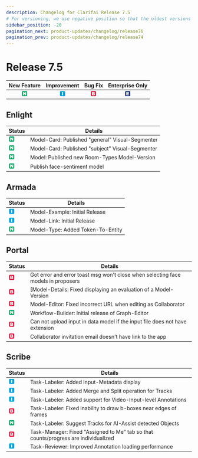 ```yaml
---
description: Changelog for Clarifai Release 7.5
# For versioning, we use negative position so that the oldest versions are displayed at the bottom. Any time you add a new version, increase the position by -1.
sidebar_position: -20
pagination_next: product-updates/changelog/release76
pagination_prev: product-updates/changelog/release74
---
```


# Release 7.5

| New Feature | Improvement | Bug Fix | Enterprise Only |
| :---: | :---: | :---: | :---: |
| ![new-feature](/img/new_feature.jpg) | ![improvement](/img/improvement.jpg) | ![bug](/img/bug.jpg) | ![enterprise](/img/enterprise.jpg) |

## Enlight

|Status     |Details                                                       |
|-----------|--------------------------------------------------------------|
| ![new-feature](/img/new_feature.jpg) |Model-Card: Published "general" Visual-Segmenter|
| ![new-feature](/img/new_feature.jpg) |Model-Card: Published "subject" Visual-Segmenter|
| ![new-feature](/img/new_feature.jpg) |Model: Published new Room-Types Model-Version   |
| ![new-feature](/img/new_feature.jpg) |Publish face-sentiment model                    |

## Armada

|Status     |Details                                                       |
|-----------|--------------------------------------------------------------|
| ![improvement](/img/improvement.jpg) |Model-Example: Initial Release              |
| ![improvement](/img/improvement.jpg) |Model-Link: Initial Release                 |
| ![new-feature](/img/new_feature.jpg) |Model-Type: Added Token-To-Entity           |

## Portal

|Status     |Details                                                       |
|-----------|--------------------------------------------------------------|
| ![bug](/img/bug.jpg) |Got error and error toast msg won't close when selecting face models in proposers|
| ![bug](/img/bug.jpg) |[Model-Details: Fixed displaying an evaluation of a Model-Version|
| ![bug](/img/bug.jpg) |Model-Editor: Fixed incorrect URL when editing as Collaborator|
| ![new-feature](/img/new_feature.jpg) |Workflow-Builder: Initial release of Graph-Editor|
| ![bug](/img/bug.jpg) |Can not upload input in data model if the input file does not have extension|
| ![bug](/img/bug.jpg) |Collaborator invitation email doesn't have link to the app    |

## Scribe

|Status     |Details                                                       |
|-----------|--------------------------------------------------------------|
| ![improvement](/img/improvement.jpg) |Task-Labeler: Added Input-Metadata display    |
| ![improvement](/img/improvement.jpg) |Task-Labeler: Added Merge and Split operation for Tracks|
| ![improvement](/img/improvement.jpg) |Task-Labeler: Added support for Video-Input-level Annotations|
| ![bug](/img/bug.jpg) |Task-Labeler: Fixed inability to draw b-boxes near edges of frames|
| ![new-feature](/img/new_feature.jpg) |Task-Labeler: Suggest Tracks for AI-Assist detected Objects|
| ![bug](/img/bug.jpg) |Task-Manager: Fixed "Assigned to Me" tab so that counts/progress are individualized|
| ![improvement](/img/improvement.jpg) |Task-Reviewer: Improved Annotation loading performance|
